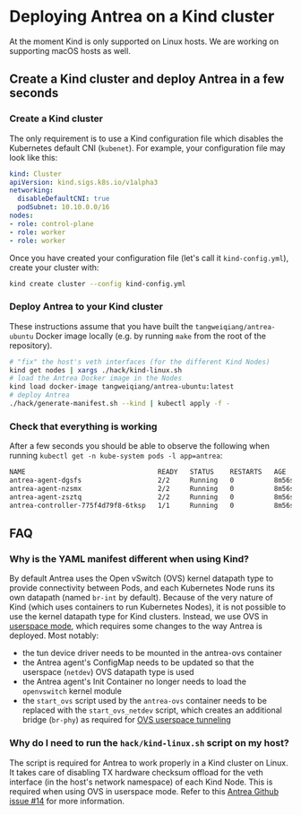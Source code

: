 # Deploying Antrea on a Kind cluster

At the moment Kind is only supported on Linux hosts. We are working on
supporting macOS hosts as well.

## Create a Kind cluster and deploy Antrea in a few seconds

### Create a Kind cluster

The only requirement is to use a Kind configuration file which disables the
Kubernetes default CNI (`kubenet`). For example, your configuration file may
look like this:
```yaml
kind: Cluster
apiVersion: kind.sigs.k8s.io/v1alpha3
networking:
  disableDefaultCNI: true
  podSubnet: 10.10.0.0/16
nodes:
- role: control-plane
- role: worker
- role: worker
```

Once you have created your configuration file (let's call it `kind-config.yml`),
create your cluster with:
```bash
kind create cluster --config kind-config.yml
```

### Deploy Antrea to your Kind cluster

These instructions assume that you have built the `tangweiqiang/antrea-ubuntu` Docker
image locally (e.g. by running `make` from the root of the repository).

```bash
# "fix" the host's veth interfaces (for the different Kind Nodes)
kind get nodes | xargs ./hack/kind-linux.sh
# load the Antrea Docker image in the Nodes
kind load docker-image tangweiqiang/antrea-ubuntu:latest
# deploy Antrea
./hack/generate-manifest.sh --kind | kubectl apply -f -
```

### Check that everything is working

After a few seconds you should be able to observe the following when running
`kubectl get -n kube-system pods -l app=antrea`:
```bash
NAME                                 READY   STATUS    RESTARTS   AGE
antrea-agent-dgsfs                   2/2     Running   0          8m56s
antrea-agent-nzsmx                   2/2     Running   0          8m56s
antrea-agent-zsztq                   2/2     Running   0          8m56s
antrea-controller-775f4d79f8-6tksp   1/1     Running   0          8m56s
```

## FAQ

### Why is the YAML manifest different when using Kind?

By default Antrea uses the Open vSwitch (OVS) kernel datapath type to provide
connectivity between Pods, and each Kubernetes Node runs its own datapath
(named `br-int` by default). Because of the very nature of Kind (which uses
containers to run Kubernetes Nodes), it is not possible to use the kernel
datapath type for Kind clusters. Instead, we use OVS in [userspace
mode](http://docs.openvswitch.org/en/latest/intro/install/userspace/), which
requires some changes to the way Antrea is deployed. Most notably:
 * the tun device driver needs to be mounted in the antrea-ovs container
 * the Antrea agent's ConfigMap needs to be updated so that the userspace
   (`netdev`) OVS datapath type is used
 * the Antrea agent's Init Container no longer needs to load the `openvswitch`
   kernel module
 * the `start_ovs` script used by the `antrea-ovs` container needs to be
   replaced with the `start_ovs_netdev` script, which creates an additional
   bridge (`br-phy`) as required for [OVS userspace
   tunneling](http://docs.openvswitch.org/en/latest/howto/userspace-tunneling/)

### Why do I need to run the `hack/kind-linux.sh` script on my host?

The script is required for Antrea to work properly in a Kind cluster on
Linux. It takes care of disabling TX hardware checksum offload for the veth
interface (in the host's network namespace) of each Kind Node. This is required
when using OVS in userspace mode. Refer to this [Antrea Github issue
#14](https://github.com/vmware-tanzu/antrea/issues/14) for more information.
